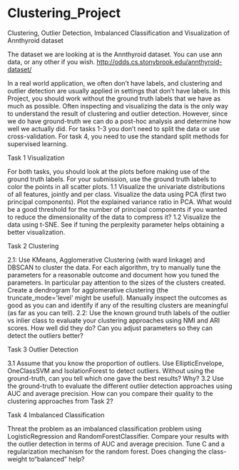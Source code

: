 # Clustering_Project

Clustering, Outlier Detection, Imbalanced Classification and Visualization of Annthyroid dataset
 

The dataset we are looking at is the Annthyroid dataset. You can use ann data, or any other if you wish.
http://odds.cs.stonybrook.edu/annthyroid-dataset/
 
In a real world application, we often don’t have labels, and clustering and outlier detection are usually applied in settings that don’t have labels. In this Project,
you should work without the ground truth labels that we have as much as possible. Often inspecting and visualizing the data is the only way to understand the result 
of clustering and outlier detection.
However, since we do have ground-truth we can do a post-hoc analysis and determine how well we actually did.
For tasks 1-3 you don’t need to split the data or use cross-validation. For task 4, you need to use the standard split methods for supervised learning.
 
Task 1 Visualization

For both tasks, you should look at the plots before making use of the ground truth labels.
For your submission, use the ground truth labels to color the points in all scatter plots.
1.1 Visualize the univariate distributions of all features, jointly and per class.
Visualize the data using PCA (first two principal components).
Plot the explained variance ratio in PCA. What would be a good threshold for the number of principal components if you wanted to reduce the dimensionality of 
the data to compress it?
1.2 Visualize the data using t-SNE. See if tuning the perplexity parameter helps obtaining a better visualization.
 
Task 2 Clustering

2.1: Use KMeans, Agglomerative Clustering (with ward linkage) and DBSCAN to cluster the data. For each algorithm, try to manually tune the parameters for a 
reasonable outcome and document how you tuned the parameters. In particular pay attention to the sizes of the clusters created. Create a dendrogram for agglomerative 
clustering (the truncate_mode='level' might be useful).
Manually inspect the outcomes as good as you can and identify if any of the resulting clusters are meaningful (as far as you can tell).
2.2: Use the known ground truth labels of the outlier vs inlier class to evaluate your clustering approaches using NMI and ARI scores. How well did they do? Can you 
adjust parameters so they can detect the outliers better?
 
Task 3 Outlier Detection

3.1 Assume that you know the proportion of outliers. Use EllipticEnvelope, OneClassSVM and IsolationForest to detect outliers. Without using the ground-truth, 
can you tell which one gave the best results? Why?
3.2 Use the ground-truth to evaluate the different outlier detection approaches using AUC and average precision. How can you compare their quality to the clustering 
approaches from Task 2?
 
Task 4 Imbalanced Classification

Threat the problem as an imbalanced classification problem using LogisticRegression and RandomForestClassifier. Compare your results with the outlier detection 
in terms of AUC and average precision. Tune C and a regularization mechanism for the random forest. Does changing the class-weight to“balanced” help?

